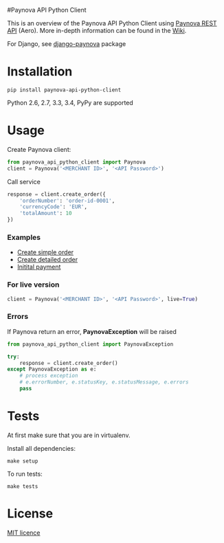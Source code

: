#Paynova API Python Client

This is an overview of the Paynova API Python Client using [Paynova REST API](http://docs.paynova.com/display/API/Paynova+API+Home) (Aero). More in-depth information can be found in the [Wiki](https://github.com/Paynova/paynova-api-php-client/wiki).

For Django, see [django-paynova](https://github.com/akolpakov/django-paynova) package

# Installation
```
pip install paynova-api-python-client
```
Python 2.6, 2.7, 3.3, 3.4, PyPy are supported

# Usage
Create Paynova client:
```python
from paynova_api_python_client import Paynova
client = Paynova('<MERCHANT ID>', '<API Password>')
```

Call service
```python
response = client.create_order({
    'orderNumber': 'order-id-0001',
    'currencyCode': 'EUR',
    'totalAmount': 10
})
```

### Examples
* [Create simple order](./examples/create_simple_order.py)
* [Create detailed order](./examples/create_detailed_order.py)
* [Initital payment](./examples/initial_payment.py)

### For live version
```python
client = Paynova('<MERCHANT ID>', '<API Password>', live=True)
```

### Errors
If Paynova return an error, **PaynovaException** will be raised
```python
from paynova_api_python_client import PaynovaException

try:
    response = client.create_order()
except PaynovaException as e:
    # process exception
    # e.errorNumber, e.statusKey, e.statusMessage, e.errors
    pass
```

# Tests
At first make sure that you are in virtualenv.

Install all dependencies:
```
make setup
```
To run tests:
```
make tests
```

# License
[MIT licence](./LICENSE)

